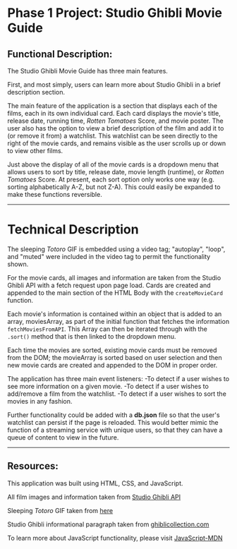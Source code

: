 # Phase 1 Project: Studio Ghibli Movie Guide

## Functional Description:
The Studio Ghibli Movie Guide has three main features. 

First, and most simply, users can learn more about Studio Ghibli in a brief description section.

The main feature of the application is a section that displays each of the films, each in its own individual card. Each card displays the movie's title, release date, running time, *Rotten Tomatoes* Score, and movie poster. The user also has the option to view a brief description of the film and add it to (or remove it from) a watchlist. This watchlist can be seen directly to the right of the movie cards, and remains visible as the user scrolls up or down to view other films. 

Just above the display of all of the movie cards is a dropdown menu that allows users to sort by title, release date, movie length (runtime), or *Rotten Tomatoes* Score. At present, each sort option only works one way (e.g. sorting alphabetically A-Z, but not Z-A). This could easily be expanded to make these functions reversible.

---

# Technical Description
The sleeping *Totoro* GIF is embedded using a video tag; "autoplay", "loop", and "muted" were included in the video tag to permit the functionality shown. 

For the movie cards, all images and information are taken from the Studio Ghibli API with a fetch request upon page load. Cards are created and appended to the main section of the HTML Body with the `createMovieCard` function. 

Each movie's information is contained within an object that is added to an array, moviesArray, as part of the initial function that fetches the information `fetchMoviesFromAPI`. This Array can then be iterated through with the `.sort()` method that is then linked to the dropdown menu.

Each time the movies are sorted, existing movie cards must be removed from the DOM; the movieArray is sorted based on user selection and then new movie cards are created and appended to the DOM in proper order.

The application has three main event listeners:
-To detect if a user wishes to see more information on a given movie.
-To detect if a user wishes to add/remove a film from the watchlist.
-To detect if a user wishes to sort the movies in any fashion. 

Further functionality could be added with a **db.json** file so that the user's watchlist can persist if the page is reloaded. This would better mimic the function of a streaming service with unique users, so that they can have a queue of content to view in the future.

---

## Resources:
This application was built using HTML, CSS, and JavaScript.

All film images and information taken from [Studio Ghibli API](https://ghibliapi.herokuapp.com/films)

Sleeping *Totoro* GIF taken from [here](https://thumbs.gfycat.com/OfficialShortDotterel-mobile.mp4)

Studio Ghibli informational paragraph taken from [ghiblicollection.com](https://ghiblicollection.com/about)

To learn more about JavaScript functionality, please visit [JavaScript-MDN](https://developer.mozilla.org/en-US/docs/Web/JavaScript)



